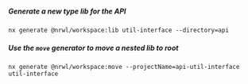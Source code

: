 ##### Generate a new type lib for the API

```shell
nx generate @nrwl/workspace:lib util-interface --directory=api
```

##### Use the `move` generator to move a nested lib to root

```shell
nx generate @nrwl/workspace:move --projectName=api-util-interface util-interface
```
